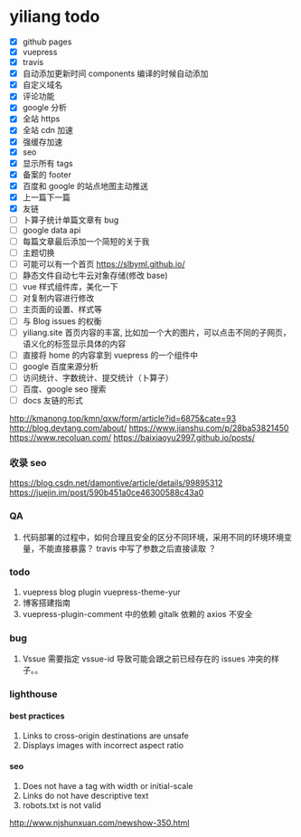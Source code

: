 # yiliang todo

- [x] github pages
- [x] vuepress
- [x] travis
- [x] 自动添加更新时间 components 编译的时候自动添加
- [x] 自定义域名
- [x] 评论功能
- [x] google 分析
- [x] 全站 https
- [x] 全站 cdn 加速
- [x] 强缓存加速
- [x] seo
- [x] 显示所有 tags
- [x] 备案的 footer
- [x] 百度和 google 的站点地图主动推送
- [x] 上一篇下一篇
- [x] 友链
- [ ] 卜算子统计单篇文章有 bug
- [ ] google data api
- [ ] 每篇文章最后添加一个简短的关于我
- [ ] 主题切换
- [ ] 可能可以有一个首页 https://slbyml.github.io/
- [ ] 静态文件自动七牛云对象存储(修改 base)
- [ ] vue 样式组件库，美化一下
- [ ] 对复制内容进行修改
- [ ] 主页面的设置、样式等
- [ ] 与 Blog issues 的权衡
- [ ] yiliang.site 首页内容的丰富, 比如加一个大的图片，可以点击不同的子网页， 语义化的标签显示具体的内容
- [ ] 直接将 home 的内容拿到 vuepress 的一个组件中
- [ ] google 百度来源分析
- [ ] 访问统计、字数统计、提交统计（卜算子）
- [ ] 百度、google seo 搜索
- [ ] docs 友链的形式

http://kmanong.top/kmn/qxw/form/article?id=6875&cate=93
http://blog.devtang.com/about/
https://www.jianshu.com/p/28ba53821450
https://www.recoluan.com/
https://baixiaoyu2997.github.io/posts/

### 收录 seo

https://blog.csdn.net/damontive/article/details/99895312
https://juejin.im/post/590b451a0ce46300588c43a0

### QA

1. 代码部署的过程中，如何合理且安全的区分不同环境，采用不同的环境环境变量，不能直接暴露？ travis 中写了参数之后直接读取 ？

### todo

1. vuepress blog plugin vuepress-theme-yur
2. 博客搭建指南
3. vuepress-plugin-comment 中的依赖 gitalk 依赖的 axios 不安全

### bug

1. Vssue 需要指定 vssue-id 导致可能会跟之前已经存在的 issues 冲突的样子。。

### lighthouse

#### best practices

1. Links to cross-origin destinations are unsafe
2. Displays images with incorrect aspect ratio

#### seo

1. Does not have a <meta name="viewport"> tag with width or initial-scale
2. Links do not have descriptive text
3. robots.txt is not valid

http://www.njshunxuan.com/newshow-350.html
